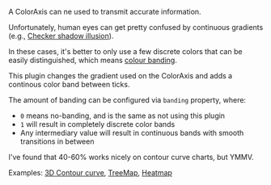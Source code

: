 A ColorAxis can ne used to transmit accurate information.

Unfortunately, human eyes can get pretty confused by continuous gradients (e.g., [Checker shadow illusion](https://en.wikipedia.org/wiki/Checker_shadow_illusion)).

In these cases, it's better to only use a few discrete colors that can be easily distinguished, which means [colour banding](https://en.wikipedia.org/wiki/Colour_banding).

This plugin changes the gradient used on the ColorAxis and adds a continous color band between ticks.

The amount of banding can be configured via `banding` property, where:
- `0` means no-banding, and is the same as not using this plugin
- `1` will result in completely discrete color bands
- Any intermediary value will result in continuous bands with smooth transitions in between

I've found that 40-60% works nicely on contour curve charts, but YMMV.

Examples: [3D Contour curve](https://jsfiddle.net/xt8zmabc/), [TreeMap](https://jsfiddle.net/c9t8eezj/), [Heatmap](https://jsfiddle.net/t3zwt91b/)
